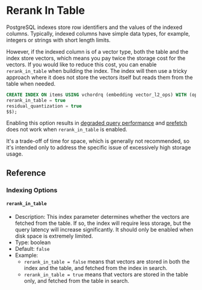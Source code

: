 # Rerank In Table <badge type="tip" text="since v0.2.1" />

PostgreSQL indexes store row identifiers and the values of the indexed columns. Typically, indexed columns have simple data types, for example, integers or strings with short length limits.

However, if the indexed column is of a vector type, both the table and the index store vectors, which means you pay twice the storage cost for the vectors. If you would like to reduce this cost, you can enable `rerank_in_table` when building the index. The index will then use a tricky approach where it does not store the vectors itself but reads them from the table when needed.

```sql
CREATE INDEX ON items USING vchordrq (embedding vector_l2_ops) WITH (options = $$
rerank_in_table = true
residual_quantization = true
$$);
```

Enabling this option results in [degraded query performance](https://blog.vectorchord.ai/vector-search-over-postgresql-a-comparative-analysis-of-memory-and-disk-solutions) and [prefetch](./prefetch) does not work when `rerank_in_table` is enabled.

It's a trade-off of time for space, which is generally not recommended, so it's intended only to address the specific issue of excessively high storage usage.

## Reference

### Indexing Options <badge type="info" text="vchordrq" />

#### `rerank_in_table` <badge type="tip" text="since v0.2.1" />

- Description: This index parameter determines whether the vectors are fetched from the table. If so, the index will require less storage, but the query latency will increase significantly. It should only be enabled when disk space is extremely limited.
- Type: boolean
- Default: `false`
- Example:
    - `rerank_in_table = false` means that vectors are stored in both the index and the table, and fetched from the index in search.
    - `rerank_in_table = true` means that vectors are stored in the table only, and fetched from the table in search.
